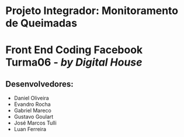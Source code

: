 # Projeto Integrador: Monitoramento de Queimadas
# Front End Coding Facebook Turma06 - *by Digital House*

## Desenvolvedores:
- Daniel Oliveira
- Evandro Rocha
- Gabriel Mareco
- Gustavo Goulart
- José Marcos Tulli
- Luan Ferreira
